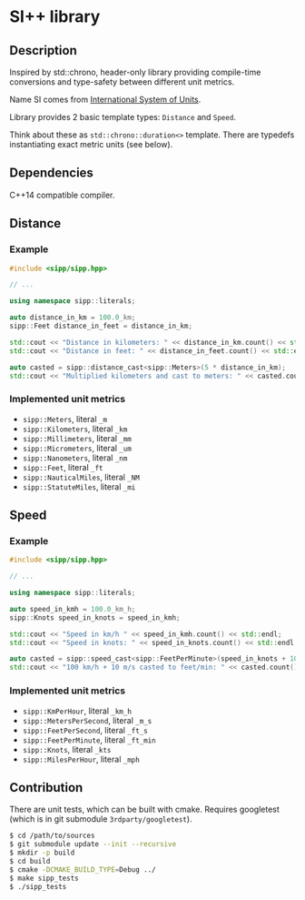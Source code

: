 # SI++ library

## Description

Inspired by std::chrono, header-only library providing
compile-time conversions and type-safety between different unit metrics.

Name SI comes from [International System of Units](https://en.wikipedia.org/wiki/International_System_of_Units).

Library provides 2 basic template types: `Distance` and `Speed`.

Think about these as `std::chrono::duration<>` template.
There are typedefs instantiating exact metric units (see below).

## Dependencies

C++14 compatible compiler.

## Distance

### Example

```cpp
#include <sipp/sipp.hpp>

// ...

using namespace sipp::literals;

auto distance_in_km = 100.0_km;
sipp::Feet distance_in_feet = distance_in_km;

std::cout << "Distance in kilometers: " << distance_in_km.count() << std::endl;
std::cout << "Distance in feet: " << distance_in_feet.count() << std::endl;

auto casted = sipp::distance_cast<sipp::Meters>(5 * distance_in_km);
std::cout << "Multiplied kilometers and cast to meters: " << casted.count() << std::endl;

```

### Implemented unit metrics

* `sipp::Meters`, literal `_m`
* `sipp::Kilometers`, literal `_km`
* `sipp::Millimeters`, literal `_mm`
* `sipp::Micrometers`, literal `_um`
* `sipp::Nanometers`, literal `_nm`
* `sipp::Feet`, literal `_ft`
* `sipp::NauticalMiles`, literal `_NM`
* `sipp::StatuteMiles`, literal `_mi`

## Speed

### Example

```cpp
#include <sipp/sipp.hpp>

// ...

using namespace sipp::literals;

auto speed_in_kmh = 100.0_km_h;
sipp::Knots speed_in_knots = speed_in_kmh;

std::cout << "Speed in km/h " << speed_in_kmh.count() << std::endl;
std::cout << "Speed in knots: " << speed_in_knots.count() << std::endl;

auto casted = sipp::speed_cast<sipp::FeetPerMinute>(speed_in_knots + 10_m_s);
std::cout << "100 km/h + 10 m/s casted to feet/min: " << casted.count() << std::endl;

```

### Implemented unit metrics

* `sipp::KmPerHour`, literal `_km_h`
* `sipp::MetersPerSecond`, literal `_m_s`
* `sipp::FeetPerSecond`, literal `_ft_s`
* `sipp::FeetPerMinute`, literal `_ft_min`
* `sipp::Knots`, literal `_kts`
* `sipp::MilesPerHour`, literal `_mph`

## Contribution

There are unit tests, which can be built with cmake.
Requires googletest (which is in git submodule `3rdparty/googletest`).

```bash
$ cd /path/to/sources
$ git submodule update --init --recursive
$ mkdir -p build
$ cd build
$ cmake -DCMAKE_BUILD_TYPE=Debug ../
$ make sipp_tests
$ ./sipp_tests
```
